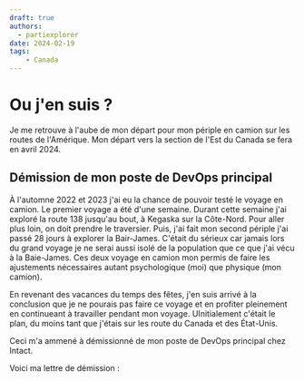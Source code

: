 ```yaml
---
draft: true
authors:
  - partiexplorer
date: 2024-02-19
tags:
    - Canada
---
```


# Ou j'en suis ?

Je me retrouve à l'aube de mon départ pour mon périple en camion sur les routes de l'Amérique. Mon départ vers la section de l'Est du Canada se fera en avril 2024.

## Démission de mon poste de DevOps principal

À l'automne 2022 et 2023 j'ai eu la chance de pouvoir testé le voyage en camion. Le premier voyage a été d'une semaine. Durant cette semaine j'ai exploré la route 138 jusqu'au bout, à Kegaska sur la Côte-Nord. Pour aller plus loin, on doit prendre le traversier. Puis, j'ai fait mon second périple j'ai passé 28 jours à explorer la Bair-James. C'était du sérieux car jamais lors du grand voyage je ne serai aussi isolé de la population que ce que j'ai vécu à la Baie-James. Ces deux voyage en camion mon permis de faire les ajustements nécessaires autant psychologique (moi) que physique (mon camion).

<!-- more -->

En revenant des vacances du temps des fêtes, j'en suis arrivé à la conclusion que je ne pourais pas faire ce voyage et en profiter pleinement en continueant à travailler pendant mon voyage. UInitialement c'était le plan, du moins tant que j'étais sur les route du Canada et des État-Unis.

Ceci m'a ammené à démissionné de mon poste de DevOps principal chez Intact.

Voici ma lettre de démission :


